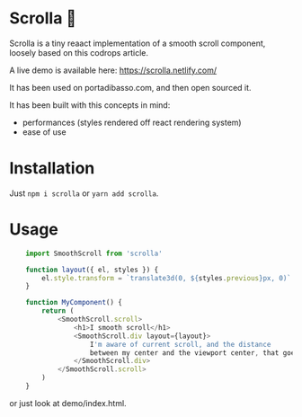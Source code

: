 # Scrolla 🍭

Scrolla is a tiny reaact implementation of a smooth scroll component, loosely based on this codrops article. 

A live demo is available here: https://scrolla.netlify.com/

It has been used on portadibasso.com, and then open sourced it.

It has been built with this concepts in mind:

- performances (styles rendered off react rendering system)
- ease of use

# Installation

Just `npm i scrolla` or `yarn add scrolla`.

# Usage
```javascript
    import SmoothScroll from 'scrolla'

    function layout({ el, styles }) {
        el.style.transform = `translate3d(0, ${styles.previous}px, 0)`
    }

    function MyComponent() {
        return (
            <SmoothScroll.scroll>
                <h1>I smooth scroll</h1>
                <SmoothScroll.div layout={layout}>
                    I'm aware of current scroll, and the distance
                    between my center and the viewport center, that goes [-1, 1].
                </SmoothScroll.div>
            </SmoothScroll.scroll>
        )
    }
```
or just look at demo/index.html.





